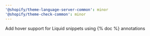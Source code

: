 ```yaml
---
'@shopify/theme-language-server-common': minor
'@shopify/theme-check-common': minor
---
```


Add hover support for Liquid snippets using {% doc %} annotations
